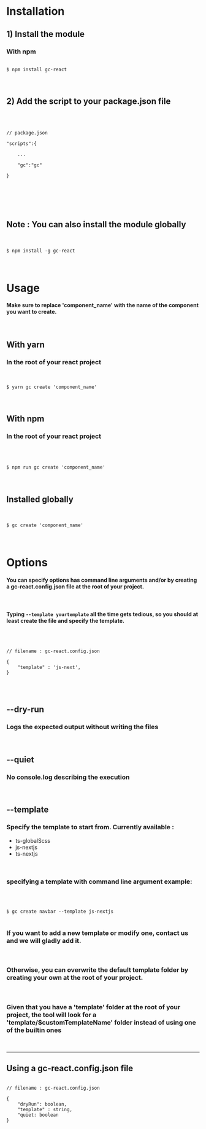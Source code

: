 # Installation

## 1) Install the module

### With npm

<code>
$ npm install gc-react
</code>

<br/>
<br/>

## 2) Add the script to your package.json file

<br/>

<pre>
<code>
// package.json

"scripts":{

    ...
    
    "gc":"gc"

}

</code>
</pre>

<br/>
<br/>

## Note : You can also install the module globally

<br/>
<code>
$ npm install -g gc-react
</code>

<br/>
<br/>

# Usage

#### Make sure to replace 'component_name' with the name of the component you want to create.

<br/>

## With yarn

### In the root of your react project

<br/>

<code>
$ yarn gc create 'component_name'
</code>

<br/>
<br/>

## With npm

### In the root of your react project

<br/>
<br/>
<code>
$ npm run gc create 'component_name'
</code>
<br/>
<br/>

## Installed globally

<br/>
<code>
$ gc create 'component_name'
</code>

<br/>
<br/>

# Options

#### You can specify options has command line arguments <strong>and/or </strong> by creating a <strong>gc-react.config.json</strong> file at the root of your project.

<br/>

#### Typing <code>--template yourtemplate</code> all the time gets tedious, so you should at least create the file and specify the template.

<br/>

<pre>
<code>
// filename : gc-react.config.json

{
    "template" : 'js-next',
}
</code>
</pre>

<br/>

## --dry-run

### Logs the expected output without writing the files

<br/>

## --quiet

### No console.log describing the execution

<br/>

## --template

### Specify the template to start from. Currently available :

<ul>
    <li>ts-globalScss</li>
    <li>js-nextjs</li>
    <li>ts-nextjs</li>
</ul>

<br/>

### specifying a template with command line argument example:

<br/>

<pre>
<code>
$ gc create navbar --template js-nextjs
</code>
</pre>

### <strong>If you want to add a new template or modify one, contact us and we will gladly add it.</strong>

<br/>

### Otherwise, you can overwrite the default template folder by creating your own at the root of your project.

<br/>

### Given that you have a 'template' folder at the root of your project, the tool will look for a 'template/$customTemplateName' folder instead of using one of the builtin ones

<br/>

<hr/>

## Using a gc-react.config.json file

<pre>
<code>
// filename : gc-react.config.json

{
    "dryRun": boolean,
    "template" : string,
    "quiet: boolean
}

</code>
</pre>
